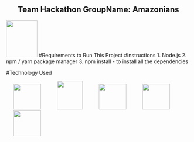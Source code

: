 <p align="center">
  <h2 align="center">Team Hackathon GroupName: Amazonians</h2>
</p>

<img src="http://i65.tinypic.com/1534nee.jpg" height="100" width="85">
#Requirements to Run This Project
#Instructions
1. Node.js
2. npm / yarn package manager
3. npm install - to install all the dependencies

#Technology Used

<img src="http://i66.tinypic.com/2008av7.png" height="70" width="75" hspace="20" > <img src="http://i68.tinypic.com/2yl74n4.png" height="78" width="70" hspace="20"> <img src="http://i68.tinypic.com/2djug7o.png" height="70" width="75" hspace="20"> <img src="http://i64.tinypic.com/xqm93q.png" height="70" width="75" hspace="20"> <img src="http://i66.tinypic.com/2vkaqe9.png" height="70" width="75" hspace="20">


